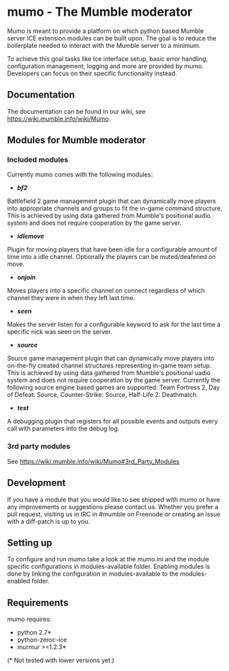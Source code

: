 # mumo - The Mumble moderator
Mumo is meant to provide a platform on which python based Mumble server ICE extension modules can be built upon. The goal is to reduce the boilerplate needed
to interact with the Mumble server to a minimum.

To achieve this goal tasks like Ice interface setup, basic error
handling, configuration management, logging and more are provided
by mumo. Developers can focus on their specific functionality instead.

## Documentation
The documentation can be found in our wiki, see https://wiki.mumble.info/wiki/Mumo.

## Modules for Mumble moderator
### Included modules
Currently mumo comes with the following modules:
 * ***bf2***

 Battlefield 2 game management plugin that can dynamically move players into appropriate channels and groups to fit the in-game command structure. This is achieved by using data gathered from Mumble's positional audio system and does not require cooperation by the game server.

 * ***idlemove***

 Plugin for moving players that have been idle for a configurable amount of time into a idle channel. Optionally the players can be muted/deafened on move.

 * ***onjoin***

 Moves players into a specific channel on connect regardless of which channel they were in when they left last time.

 * ***seen***

 Makes the server listen for a configurable keyword to ask for the last time a specific nick was seen on the server.

 * ***source***

 Source game management plugin that can dynamically move players into on-the-fly created channel structures representing in-game team setup. This is achieved by using data gathered from Mumble's positional uadio system and does not require cooperation by the game server. Currently the following source engine based games are supported: Team Fortress 2, Day of Defeat: Source, Counter-Strike: Source, Half-Life 2: Deathmatch.

 * ***test***

 A debugging plugin that registers for all possible events and outputs every call with parameters into the debug log.

### 3rd party modules
See https://wiki.mumble.info/wiki/Mumo#3rd_Party_Modules

## Development
If you have a module that you would like to see shipped with mumo or
have any improvements or suggestions please contact us. Whether you
prefer a pull request, visiting us in IRC in #mumble on Freenode or
creating an issue with a diff-patch is up to you.

## Setting up
To configure and run mumo take a look at the mumo.ini and the module
specific configurations in modules-available folder. Enabling modules
is done by linking the configuration in modules-available to the
modules-enabled folder.

## Requirements
mumo requires:
* python 2.7*
* python-zeroc-ice
* murmur >=1.2.3*

(* Not tested with lower versions yet.)
